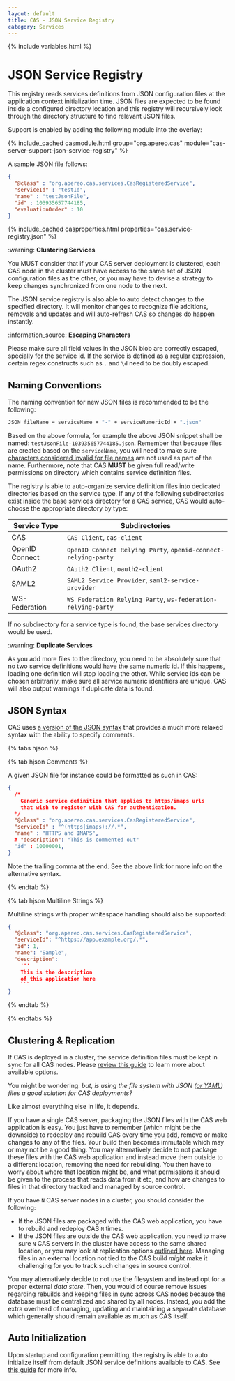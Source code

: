 ```yaml
---
layout: default
title: CAS - JSON Service Registry
category: Services
---
```


{% include variables.html %}

# JSON Service Registry

This registry reads services definitions from JSON configuration files at the application context initialization time.
JSON files are expected to be found inside a configured directory location and this registry will 
recursively look through the directory structure to find relevant JSON files.

Support is enabled by adding the following module into the overlay:

{% include_cached casmodule.html group="org.apereo.cas" module="cas-server-support-json-service-registry" %}

A sample JSON file follows:

```json
{
  "@class" : "org.apereo.cas.services.CasRegisteredService",
  "serviceId" : "testId",
  "name" : "testJsonFile",
  "id" : 103935657744185,
  "evaluationOrder" : 10
}
```

{% include_cached casproperties.html properties="cas.service-registry.json" %}

<div class="alert alert-warning">:warning: <strong>Clustering Services</strong><p>
You MUST consider that if your CAS server deployment is clustered, each CAS node in the cluster must have
access to the same set of JSON configuration files as the other, or you may have to devise a strategy to keep
changes synchronized from one node to the next.
</p></div>

The JSON service registry is also able to auto detect changes to the specified directory. It will monitor changes to recognize
file additions, removals and updates and will auto-refresh CAS so changes do happen instantly.

<div class="alert alert-info">:information_source: <strong>Escaping Characters</strong><p>
Please make sure all field values in the JSON blob are correctly escaped, specially for the service id. If the service is defined as a 
regular expression, certain regex constructs such as <code>.</code> and <code>\d</code> need to be doubly escaped.
</p></div>

## Naming Conventions

The naming convention for new JSON files is recommended to be the following:

```bash
JSON fileName = serviceName + "-" + serviceNumericId + ".json"
```

Based on the above formula, for example the above JSON snippet shall be named: `testJsonFile-103935657744185.json`. Remember 
that because files are created based on the `serviceName`, you will need to make 
sure [characters considered invalid for file names](https://en.wikipedia.org/wiki/Filename#Reserved_characters_and_words) are not used 
as part of the name. Furthermore, note that CAS **MUST** be given full read/write permissions on directory which contains service definition files.
    
The registry is able to auto-organize service definition files into dedicated directories based on the service type. If any of the following 
subdirectories exist inside the base services directory for a CAS service, CAS would auto-choose the appropriate directory by type:

| Service Type   | Subdirectories                                                 |
|----------------|----------------------------------------------------------------|
| CAS            | `CAS Client`, `cas-client`                                     |
| OpenID Connect | `OpenID Connect Relying Party`, `openid-connect-relying-party` |
| OAuth2         | `OAuth2 Client`, `oauth2-client`                               |
| SAML2          | `SAML2 Service Provider`, `saml2-service-provider`             |
| WS-Federation  | `WS Federation Relying Party`, `ws-federation-relying-party`   |

If no subdirectory for a service type is found, the base services directory would be used.

<div class="alert alert-warning">:warning: <strong>Duplicate Services</strong><p>
As you add more files to the directory, you need to be absolutely sure that no two service definitions
would have the same numeric id. If this happens, loading one definition will stop loading the other. While service ids
can be chosen arbitrarily, make sure all service numeric identifiers are unique. CAS will also output warnings
if duplicate data is found.
</p></div>

## JSON Syntax

CAS uses [a version of the JSON syntax](https://hjson.github.io/) that provides a much more relaxed
syntax with the ability to specify comments.

{% tabs hjson %}

{% tab hjson Comments %}

A given JSON file for instance could be formatted as such in CAS:

```json
{
  /*
    Generic service definition that applies to https/imaps urls
    that wish to register with CAS for authentication.
  */
  "@class" : "org.apereo.cas.services.CasRegisteredService",
  "serviceId" : "^(https|imaps)://.*",
  "name" : "HTTPS and IMAPS",
  # "description": "This is commented out"
  "id" : 10000001,
}
```

Note the trailing comma at the end. See the above link for more info on the alternative syntax.

{% endtab %}

{% tab hjson Multiline Strings %}

Multiline strings with proper whitespace handling should also be supported:

```json
{
  "@class": "org.apereo.cas.services.CasRegisteredService",
  "serviceId": "^https://app.example.org/.*",
  "id": 1,
  "name": "Sample",
  "description": 
    '''
    This is the description
    of this application here
    ```
}
```

{% endtab %}

{% endtabs %}

## Clustering & Replication

If CAS is deployed in a cluster, the service definition files must be kept in sync for all CAS 
nodes. Please [review this guide](Configuring-Service-Replication.html) to learn more about available options.

You might be wondering: _but, is using the file system with JSON ([or YAML](YAML-Service-Management.html)) files a good solution for CAS deployments?_

Like almost everything else in life, it depends. 

If you have a single CAS server, packaging the JSON files with the CAS web application is easy. 
You just have to remember (which might be the downside) to redeploy and rebuild CAS every time you add, 
remove or make changes to any of the files. Your build then becomes immutable which may or may not be a good thing. 
You may alternatively decide to not package these files with the CAS web application and instead move them outside 
to a different location, removing the need for rebuilding. You then have to worry about where 
that location might be, and what permissions it should be given to the process that reads data from it etc, 
and how are changes to files in that directory tracked and managed by source control.

If you have `N` CAS server nodes in a cluster, you should consider the following:

- If the JSON files are packaged with the CAS web application, you have to rebuild and redeploy CAS `N` times.
- If the JSON files are outside the CAS web application, you need to make sure `N` CAS servers in the cluster have access to the same shared location, or you may look at replication options [outlined here](Configuring-Service-Replication.html). Managing files in an external location not tied to the CAS build _might_ make it challenging for you to track such changes in source control.

You may alternatively decide to not use the filesystem and instead opt for a proper external _data store_. 
Then, you would of course remove issues regarding rebuilds and 
keeping files in sync across CAS nodes because the database must be centralized and shared by all 
nodes. Instead, you add the extra overhead of managing, updating and maintaining a 
separate database which generally should remain available as much as CAS itself.

## Auto Initialization

Upon startup and configuration permitting, the registry is able to auto initialize itself from 
default JSON service definitions available to CAS. See [this guide](AutoInitialization-Service-Management.html) for more info.
